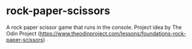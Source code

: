# rock-paper-scissors
A rock paper scissor game that runs in the console. Project idea by The Odin Project (https://www.theodinproject.com/lessons/foundations-rock-paper-scissors)
